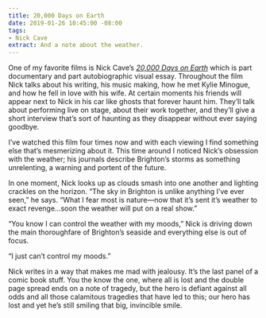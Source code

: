 ```yaml
---
title: 20,000 Days on Earth
date: 2019-01-26 10:45:00 -08:00
tags:
- Nick Cave
extract: And a note about the weather.
---
```


One of my favorite films is Nick Cave’s *[20,000 Days on Earth](https://letterboxd.com/film/20000-days-on-earth/)* which is part documentary and part autobiographic visual essay. Throughout the film Nick talks about his writing, his music making, how he met Kylie Minogue, and how he fell in love with his wife. At certain moments his friends will appear next to Nick in his car like ghosts that forever haunt him. They’ll talk about performing live on stage, about their work together, and they’ll give a short interview that’s sort of haunting as they disappear without ever saying goodbye.

I’ve watched this film four times now and with each viewing I find something else that’s mesmerizing about it. This time around I noticed Nick’s obsession with the weather; his journals describe Brighton’s storms as something unrelenting, a warning and portent of the future. 

In one moment, Nick looks up as clouds smash into one another and lighting crackles on the horizon. “The sky in Brighton is unlike anything I’ve ever seen,” he says. “What I fear most is nature—now that it’s sent it’s weather to exact revenge...soon the weather will put on a real show.”

“You know I can control the weather with my moods,” Nick is driving down the main thoroughfare of Brighton’s seaside and everything else is out of focus. 

“I just can’t control my moods.”

Nick writes in a way that makes me mad with jealousy. It’s the last panel of a comic book stuff. You the know the one, where all is lost and the double page spread ends on a note of tragedy, but the hero is defiant against all odds and all those calamitous tragedies that have led to this; our hero has lost and yet he’s still smiling that big, invincible smile. 